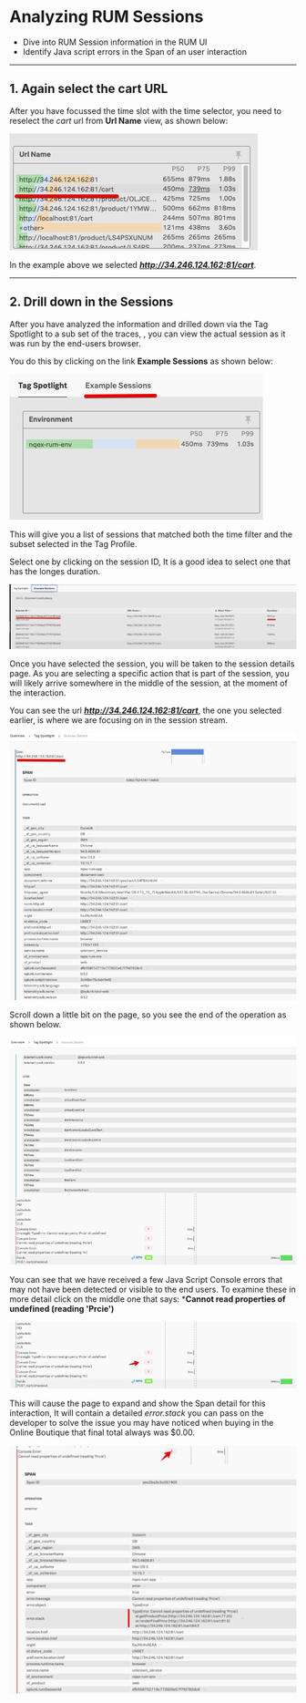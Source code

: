 # Analyzing RUM Sessions

* Dive into RUM Session information in the  RUM UI
* Identify Java script errors in the Span of an user interaction
---
## 1. Again select the cart URL

After you have focussed the time slot with the time selector, you need to reselect the *cart* url from **Url Name** view, as shown below:

![RUM-Cart-3](../images/rum/RUM-Cart-All.png)

In the example above we selected ***http://34.246.124.162:81/cart***.

---
## 2. Drill down in the Sessions

After you have analyzed the  information and drilled down via the Tag Spotlight to a sub set of the traces, , you can view the actual session as it was run by the end-users browser.
 
You do this by clicking on the link **Example Sessions** as shown below:

![RUM-Header](../images/rum/RUM-ExampleSessions.png)

This will give you a list of sessions that matched both the time filter and the subset selected in the Tag Profile.

Select one  by clicking on the session ID, It is a good idea to select one that has the longes duration.

![RUM-Header](../images/rum/RUM-Session-Selected.png)

Once you have selected the session, you will be taken to the session details page. As you are selecting a specific action that is part of the session, you will likely arrive somewhere in the middle of the session, at the moment of the interaction.

You can see the url ***http://34.246.124.162:81/cart***, the one you selected earlier, is where we are focusing on in the session stream.

![RUM-Session-Tag](../images/rum/Session-Tag.png)

Scroll down a little bit on the page, so you see the end of the operation as shown below. 

![RUM-Session-info](../images/rum/Session-Tag-2.png)

You can see that we have received a few Java Script Console errors that may not have been detected or visible to the end users. To examine these in more detail click on the middle one  that says: ***Cannot read properties of undefined (reading 'Prcie')**

![RUM-Session-info](../images/rum/Session-Tag-3.png)

This will cause the page to expand and show the Span detail for this interaction, It will contain a detailed *error.stack* you can pass on the developer to solve the issue you may have noticed when buying in the Online Boutique  that  final total always was $0.00.

![RUM-Session-info](../images/rum/Session-Tag-4.png)
